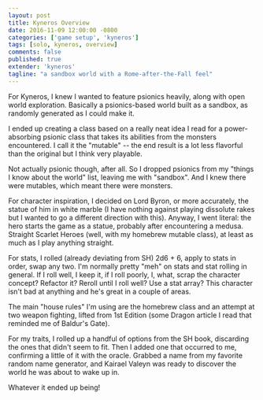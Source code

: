 ```yaml
---
layout: post
title: Kyneros Overview
date: 2016-11-09 12:00:00 -0800
categories: ['game setup', 'kyneros']
tags: [solo, kyneros, overview]
comments: false
published: true
extender: 'kyneros'
tagline: "a sandbox world with a Rome-after-the-Fall feel"
---
```


For Kyneros, I knew I wanted to feature psionics heavily, along with open world exploration.  Basically a psionics-based world built as a sandbox, as randomly generated as I could make it.

<!--more-->

I ended up creating a class based on a really neat idea I read for a power-absorbing psionic class that takes its abilities from the monsters encountered. I call it the "mutable" -- the end result is a lot less flavorful than the original but I think very playable.

Not actually psionic though, after all. So I dropped psionics from my "things I know about the world" list, leaving me with "sandbox". And I knew there were mutables, which meant there were monsters.

For character inspiration, I decided on Lord Byron, or more accurately, the statue of him in white marble (I have nothing against playing dissolute rakes but I wanted to go a different direction with this). Anyway, I went literal: the hero starts the game as a statue, probably after encountering a medusa. Straight Scarlet Heroes (well, with my homebrew mutable class), at least as much as I play anything straight.

For stats, I rolled (already deviating from SH) 2d6 + 6, apply to stats in order, swap any two. I'm normally pretty "meh" on stats and stat rolling in general. If I roll well, I keep it, if I roll poorly, I, what, scrap the character concept? Refactor it? Reroll until I roll well? Use a stat array? This character isn't bad at anything and he's great in a couple of areas.

The main "house rules" I'm using are the homebrew class and an attempt at two weapon fighting, lifted from 1st Edition (some Dragon article I read that reminded me of Baldur's Gate).

For my traits, I rolled up a handful of options from the SH book, discarding the ones that didn't seem to fit. Then I added one that occurred to me, confirming a little of it with the oracle. Grabbed a name from my favorite random name generator, and Kairael Valeyn was ready to discover the world he was about to wake up in.

Whatever it ended up being!
